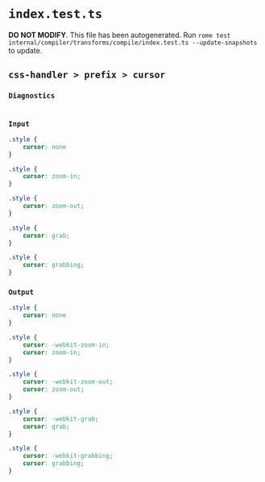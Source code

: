 # `index.test.ts`

**DO NOT MODIFY**. This file has been autogenerated. Run `rome test internal/compiler/transforms/compile/index.test.ts --update-snapshots` to update.

## `css-handler > prefix > cursor`

### `Diagnostics`

```

```

### `Input`

```css
.style {
    cursor: none
}

.style {
    cursor: zoom-in;
}

.style {
    cursor: zoom-out;
}

.style {
    cursor: grab;
}

.style {
    cursor: grabbing;
}

```

### `Output`

```css
.style {
    cursor: none
}

.style {
    cursor: -webkit-zoom-in;
    cursor: zoom-in;
}

.style {
    cursor: -webkit-zoom-out;
    cursor: zoom-out;
}

.style {
    cursor: -webkit-grab;
    cursor: grab;
}

.style {
    cursor: -webkit-grabbing;
    cursor: grabbing;
}

```

